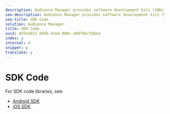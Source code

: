 ```yaml
---
description: Audience Manager provides software development kits (SDKs) for Android and iOS.
seo-description: Audience Manager provides software development kits (SDKs) for Android and iOS.
seo-title: SDK Code
solution: Audience Manager
title: SDK Code
uuid: dd7ea811-99db-43e4-800c-d48f8bcfdbea
index: y
internal: n
snippet: y
translate: y
---
```


# SDK Code

For SDK code libraries, see: 

* [ Android SDK](https://marketing.adobe.com/resources/help/en_US/mobile/android/?f=audience_manager.html)
* [ iOS SDK](https://marketing.adobe.com/resources/help/en_US/mobile/ios/?f=amm.html)
